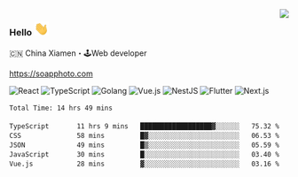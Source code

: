 <img align="right" src="https://github-readme-stats.vercel.app/api?username=yiiu&show_icons=false&bg_color=30,e96443,904e95&title_color=fff&text_color=fff" />

### Hello <img src="https://raw.githubusercontent.com/ABSphreak/ABSphreak/master/gifs/Hi.gif" width="26px" />
 
🇨🇳 China Xiamen・🕹Web developer

https://soapphoto.com

<p align="left"><img src="https://cdn.svgporn.com/logos/react.svg" alt="React" width="32" height="32"/> <img src="https://cdn.svgporn.com/logos/typescript-icon.svg" alt="TypeScript" width="32" height="32"/> <img src="https://cdn.svgporn.com/logos/gopher.svg" alt="Golang" width="32" height="32"/> <img src="https://cdn.svgporn.com/logos/vue.svg" alt="Vue.js" width="32" height="32"/> <img src="https://cdn.svgporn.com/logos/nestjs.svg" alt="NestJS" width="32" height="32"/> <img src="https://cdn.svgporn.com/logos/flutter.svg" alt="Flutter" width="32" height="32"/> <img src="https://cdn.svgporn.com/logos/nextjs-icon.svg" alt="Next.js" width="32" height="32"/></p>


<!--START_SECTION:waka-->

```txt
Total Time: 14 hrs 49 mins

TypeScript       11 hrs 9 mins   ██████████████████▓░░░░░░   75.32 %
CSS              58 mins         █▓░░░░░░░░░░░░░░░░░░░░░░░   06.53 %
JSON             49 mins         █▒░░░░░░░░░░░░░░░░░░░░░░░   05.59 %
JavaScript       30 mins         █░░░░░░░░░░░░░░░░░░░░░░░░   03.40 %
Vue.js           28 mins         ▓░░░░░░░░░░░░░░░░░░░░░░░░   03.16 %
```

<!--END_SECTION:waka-->
